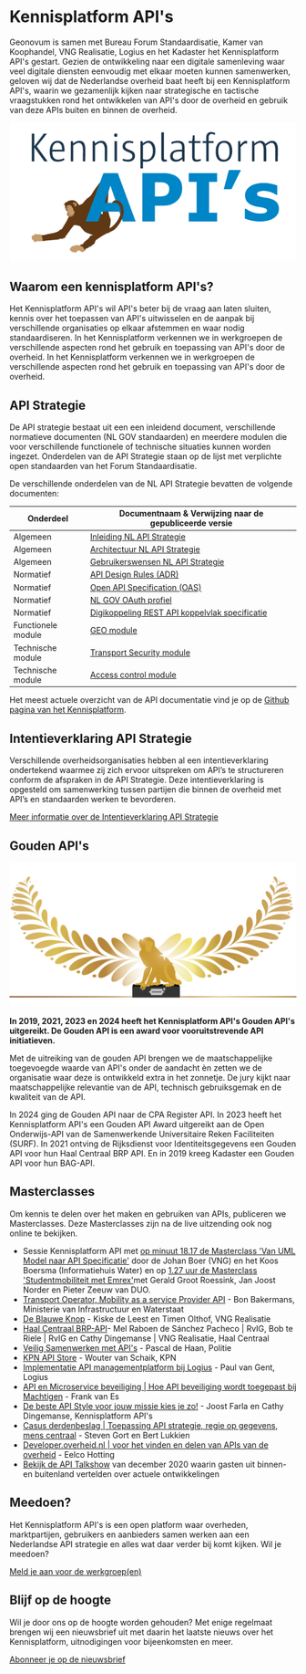 # Kennisplatform API's

Geonovum is samen met Bureau Forum Standaardisatie, Kamer van Koophandel, VNG Realisatie, Logius en het Kadaster het Kennisplatform API's gestart. Gezien de ontwikkeling naar een digitale samenleving waar veel digitale diensten eenvoudig met elkaar moeten kunnen samenwerken, geloven wij dat de Nederlandse overheid baat heeft bij een Kennisplatform API's, waarin we gezamenlijk kijken naar strategische en tactische vraagstukken rond het ontwikkelen van API's door de overheid en gebruik van deze APIs buiten en binnen de overheid.

![Logo van Kennisplatform API's](kpa_logo.png)

## Waarom een kennisplatform API's?

Het Kennisplatform API's wil API's beter bij de vraag aan laten sluiten, kennis over het toepassen van API's uitwisselen en de aanpak bij verschillende organisaties op elkaar afstemmen en waar nodig standaardiseren. In het Kennisplatform verkennen we in werkgroepen de verschillende aspecten rond het gebruik en toepassing van API's door de overheid. In het Kennisplatform verkennen we in werkgroepen de verschillende aspecten rond het gebruik en toepassing van API's door de overheid.

## API Strategie

De API strategie bestaat uit een een inleidend document, verschillende normatieve documenten (NL GOV standaarden) en meerdere modulen die voor verschillende functionele of technische situaties kunnen worden ingezet. Onderdelen van de API Strategie staan op de lijst met verplichte open standaarden van het Forum Standaardisatie.

De verschillende onderdelen van de NL API Strategie bevatten de volgende documenten:

| Onderdeel | Documentnaam & Verwijzing naar de gepubliceerde versie |
|----------|----------|
| Algemeen | [Inleiding NL API Strategie](https://geonovum.github.io/KP-APIs/API-strategie-algemeen/Inleiding/) |
| Algemeen | 	[Architectuur NL API Strategie](https://geonovum.github.io/KP-APIs/API-strategie-algemeen/Architectuur/) |
| Algemeen | [Gebruikerswensen NL API Strategie](https://geonovum.github.io/KP-APIs/API-strategie-algemeen/Gebruikerswensen/) |
| Normatief | [API Design Rules (ADR)](https://publicatie.centrumvoorstandaarden.nl/api/adr/) |
| Normatief | [Open API Specification (OAS)](https://forumstandaardisatie.nl/open-standaarden/openapi-specification) |
| Normatief | [NL GOV OAuth profiel](https://publicatie.centrumvoorstandaarden.nl/api/oauth/) |
| Normatief | [Digikoppeling REST API koppelvlak specificatie](https://publicatie.centrumvoorstandaarden.nl/dk/restapi/) |
| Functionele module | [GEO module](https://docs.geostandaarden.nl/api/API-Strategie-mod-geo/) |
| Technische module | [Transport Security module](https://geonovum.github.io/KP-APIs/API-strategie-modules/transport-security/) |
| Technische module | [Access control module](https://geonovum.github.io/KP-APIs/API-strategie-modules/access-control/) |

Het meest actuele overzicht van de API documentatie vind je op de [Github pagina van het Kennisplatform](https://github.com/geonovum/kp-apis#readme).

## Intentieverklaring API Strategie

Verschillende overheidsorganisaties hebben al een intentieverklaring ondertekend waarmee zij zich ervoor uitspreken om API’s te structureren conform de afspraken in de API Strategie. Deze intentieverklaring is opgesteld om samenwerking tussen partijen die binnen de overheid met API’s en standaarden werken te bevorderen.

[Meer informatie over de Intentieverklaring API Strategie](kennisplatform-apis/intentieverklaring)

## Gouden API's

![Logo van de Gouden API's](gouden_api.png)

**In 2019, 2021, 2023 en 2024 heeft het Kennisplatform API's Gouden API's uitgereikt. De Gouden API is een award voor vooruitstrevende API initiatieven.**

Met de uitreiking van de gouden API brengen we de maatschappelijke toegevoegde waarde van API's onder de aandacht èn zetten we de organisatie waar deze is ontwikkeld extra in het zonnetje. De jury kijkt naar maatschappelijke relevantie van de API, technisch gebruiksgemak en de kwaliteit van de API.

In 2024 ging de Gouden API naar de CPA Register API. In 2023 heeft het Kennisplatform API's een Gouden API Award uitgereikt aan de Open Onderwijs-API van de Samenwerkende Universitaire Reken Faciliteiten (SURF). In 2021 ontving de Rijksdienst voor Identiteitsgegevens een Gouden API voor hun Haal Centraal BRP API. En in 2019 kreeg Kadaster een Gouden API voor hun BAG-API.

## Masterclasses

Om kennis te delen over het maken en gebruiken van APIs, publiceren we Masterclasses. Deze Masterclasses zijn na de live uitzending ook nog online te bekijken.

- Sessie Kennisplatform API met [op minuut 18.17 de Masterclass 'Van UML Model naar API Specificatie'](https://youtu.be/B98638Aa27Q) door de Johan Boer (VNG) en het Koos Boersma (Informatiehuis Water) en op [1.27 uur de Masterclass 'Studentmobiliteit met Emrex'](https://youtu.be/B98638Aa27Q)met Gerald Groot Roessink, Jan Joost Norder en Pieter Zeeuw van DUO.
- [Transport Operator, Mobility as a service Provider API](https://youtu.be/wWf8w6NfDRI) - Bon Bakermans, Ministerie van Infrastructuur en Waterstaat
- [De Blauwe Knop](https://youtu.be/uqXbB6Igz2w) - Kiske de Leest en Timen Olthof, VNG Realisatie
- [Haal Centraal BRP-API](https://youtu.be/mv4afTdxyH0)- Mel Raboen de Sánchez Pacheco | RvIG, Bob te Riele | RvIG en Cathy Dingemanse | VNG Realisatie, Haal Centraal
- [Veilig Samenwerken met API's](https://www.youtube.com/watch?v=ZUuEsquzMPw) - Pascal de Haan, Politie
- [KPN API Store](https://vimeo.com/fixvision/review/485974071/90e4ba80ed?sort=lastUserActionEventDate&amp;direction=desc) - Wouter van Schaik, KPN
- [Implementatie API managementplatform bij Logius](https://vimeo.com/fixvision/review/484431070/e38eddced0?sort=lastUserActionEventDate&amp;direction=desc) - Paul van Gent, Logius
- [API en Microservice beveiliging | Hoe API beveiliging wordt toegepast bij Machtigen](https://vimeo.com/fixvision/review/484360046/b0852767c4?sort=lastUserActionEventDate&amp;direction=desc) - Frank van Es
- [De beste API Style voor jouw missie kies je zo!](https://vimeo.com/fixvision/review/484047083/2468ea9c81?sort=lastUserActionEventDate&amp;direction=desc) - Joost Farla en Cathy Dingemanse, Kennisplatform API's
- [Casus derdenbeslag | Toepassing API strategie, regie op gegevens, mens centraal](https://vimeo.com/fixvision/review/484068253/4d70aaf0c3?sort=lastUserActionEventDate&amp;direction=desc) - Steven Gort en Bert Lukkien
- [Developer.overheid.nl | voor het vinden en delen van APIs van de overheid](https://vimeo.com/fixvision/review/486399728/1d0fe094b7?sort=lastUserActionEventDate&amp;direction=desc) - Eelco Hotting
- [Bekijk de API Talkshow](https://www.youtube.com/watch?v=cbV_Kn4At-8) van december 2020 waarin gasten uit binnen- en buitenland vertelden over actuele ontwikkelingen

## Meedoen?

Het Kennisplatform API's is een open platform waar overheden, marktpartijen, gebruikers en aanbieders samen werken aan een Nederlandse API strategie en alles wat daar verder bij komt kijken. Wil je meedoen?

[Meld je aan voor de werkgroep(en)](https://www.formdesk.com/geonovum/KennisplatformAPI)

## Blijf op de hoogte

Wil je door ons op de hoogte worden gehouden? Met enige regelmaat brengen wij een nieuwsbrief uit met daarin het laatste nieuws over het Kennisplatform, uitnodigingen voor bijeenkomsten en meer.

[Abonneer je op de nieuwsbrief](https://laposta.nl/f/sszgbp9vquln)